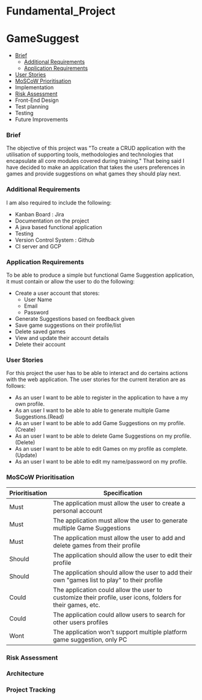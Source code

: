 # Fundamental_Project

# GameSuggest



* [Brief](#Brief)
  * [Additional Requirements](#Additional-Requirements)
  * [Application Requirements](#Application-Requirements)
* [User Stories](#User-Stories)
* [MoSCoW Prioritisation](#MoSCoW-Prioritisation)
* Implementation
* [Risk Assessment](#Risk-Assessment)
* Front-End Design
* Test planning
* Testing
* Future Improvements

### Brief

The objective of this project was "To create a CRUD application with the utilisation of supporting tools, methodologies and technologies that encapsulate all core modules covered during training."
That being said I have decided to make an application that takes the users preferences in games and provide suggestions on what games they should play next.

### Additional Requirements

I am also required to include the following:

* Kanban Board : Jira
* Documentation on the project
* A java based functional application
* Testing
* Version Control System : Github
* CI server and GCP

### Application Requirements

To be able to produce a simple but functional Game Suggestion application, it must contain or allow the user to do the following:

* Create a user account that stores:
  * User Name
  * Email
  * Password
* Generate Suggestions based on feedback given
* Save game suggestions on their profile/list
* Delete saved games
* View and update their account details
* Delete their account

### User Stories

For this project the user has to be able to interact and do certains actions with the web application. The user stories for the current iteration are as follows:

 * As an user I want to be able to register in the application to have a my own profile.
 * As an user I want to be able to able to generate multiple Game Suggestions.(Read)
 * As an user I want to be able to add Game Suggestions on my profile. (Create)
 * As an user I want to be able to delete Game Suggestions on my profile.(Delete)
 * As an user I want to be able to edit Games on my profile as complete. (Update)
 * As an user I want to be able to edit my name/password on my profile.

### MoSCoW Prioritisation

| Prioritisation     | Specification    |  
| ----------- | ----------- |  
| Must      | The application must allow the user to create a personal account |
| Must   | The application must allow the user to generate multiple Game Suggestions|
| Must   | The application must allow the user to add and delete games from their profile|
| Should   | The application should allow the user to edit their profile| 
| Should  | The application should allow the user to add their own "games list to play" to their profile |
| Could    |  The application could allow the user to customize their profile, user icons, folders for their games, etc. |
| Could | The application could allow users to search for other users profiles|
| Wont      |  The application won't support multiple platform game suggestion, only PC    |

### Risk Assessment



### Architecture

### Project Tracking

